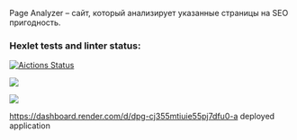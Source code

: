 Page Analyzer – сайт, который анализирует указанные страницы на SEO пригодность.

### Hexlet tests and linter status:
[![Aictions Status](https://github.com/Timurrr86/java-project-72/workflows/hexlet-check/badge.svg)](https://github.com/Timurrr86/java-project-72/actions)

<a href="https://codeclimate.com/github/Timurrr86/java-project-72/maintainability"><img src="https://api.codeclimate.com/v1/badges/b7cff663799afd484009/maintainability" /></a>

<a href="https://codeclimate.com/github/Timurrr86/java-project-72/test_coverage"><img src="https://api.codeclimate.com/v1/badges/b7cff663799afd484009/test_coverage" /></a>

https://dashboard.render.com/d/dpg-cj355mtiuie55pj7dfu0-a deployed application
